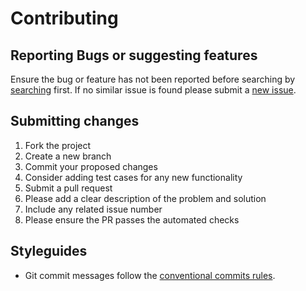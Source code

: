 # Contributing

## Reporting Bugs or suggesting features

Ensure the bug or feature has not been reported before searching by
[searching](https://github.com/fernandopasik/github/issues) first. If no similar issue is found
please submit a [new issue](https://github.com/fernandopasik/github/issues/new/choose).

## Submitting changes

1. Fork the project
2. Create a new branch
3. Commit your proposed changes
4. Consider adding test cases for any new functionality
5. Submit a pull request
6. Please add a clear description of the problem and solution
7. Include any related issue number
8. Please ensure the PR passes the automated checks

## Styleguides

- Git commit messages follow the
  [conventional commits rules](https://github.com/marionebl/commitlint/tree/master/@commitlint/config-conventional#rules).
